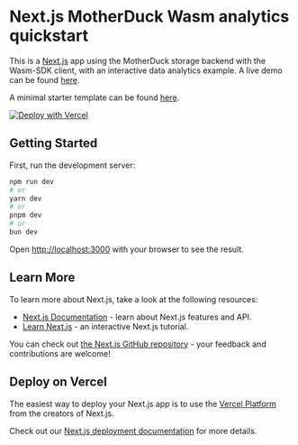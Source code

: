 # Next.js MotherDuck Wasm analytics quickstart

This is a [Next.js](https://nextjs.org) app using the MotherDuck storage backend with the Wasm-SDK client, with an interactive data analytics example. A live demo can be found [here](https://nextjs-motherduck-wasm-analytics-quickstart.vercel.app/).

A minimal starter template can be found [here](https://github.com/MotherDuck-Open-Source/nextjs-motherduck-wasm-analytics-quickstart-minimal).

[![Deploy with Vercel](https://vercel.com/button)](https://vercel.com/new/clone?repository-url=https%3A%2F%2Fgithub.com%2FMotherDuck-Open-Source%2Fnextjs-motherduck-wasm-analytics-quickstart.git&stores=%5B%7B%22type%22%3A%22integration%22%2C%22integrationSlug%22%3A%22motherduck%22%2C%22productSlug%22%3A%22motherduck%22%7D%5D)


## Getting Started

First, run the development server:

```bash
npm run dev
# or
yarn dev
# or
pnpm dev
# or
bun dev
```

Open [http://localhost:3000](http://localhost:3000) with your browser to see the result.

## Learn More

To learn more about Next.js, take a look at the following resources:

- [Next.js Documentation](https://nextjs.org/docs) - learn about Next.js features and API.
- [Learn Next.js](https://nextjs.org/learn) - an interactive Next.js tutorial.

You can check out [the Next.js GitHub repository](https://github.com/vercel/next.js) - your feedback and contributions are welcome!

## Deploy on Vercel

The easiest way to deploy your Next.js app is to use the [Vercel Platform](https://vercel.com/) from the creators of Next.js.

Check out our [Next.js deployment documentation](https://nextjs.org/docs/app/building-your-application/deploying) for more details.
